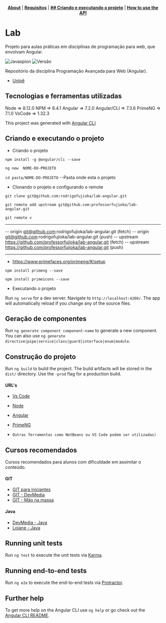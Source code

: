 
<!-- In this section add TOC for easy navegation -->
<p align="center">
<b><a href="#lab">About</a></b>
|
<b><a href="#Tecnologias e ferramentas utilizadas">Requisitos</a></b>
|
<b><a href="#Howtorun">## Criando e executando o projeto</a></b>
|
<b><a href="#ClonandoOProjeto">How to use the API</a></b>
</p>

# Lab

Projeto para aulas práticas em disciplinas de programação para web, que envolvam Angular.

<img src="https://github.com/rodrigofujioka/javabasico/blob/master/resources/javaspion.png" alt="Javaspion" />
<img src="https://img.shields.io/badge/Version-v0.0.1-green.svg" alt="Versão" />

Repositório da disciplina Programação Avançada para Web (Angular).
- [Unipê](http://unipe.edu.br)


## Tecnologias e ferramentas utilizadas

Node => 8.12.0 
NPM  => 6.4.1
Angular => 7.2.0
Angular/CLI => 7.3.6
PrimeNG => 7.1.0 
VsCode => 1.32.3

This project was generated with [Angular CLI](https://github.com/angular/angular-cli) 

## Criando e executando o projeto

* Criando o projeto

`npm install -g @angular/cli --save`

`ng new  NOME-DO-PROJETO`

`cd pasta/NOME-DO-PROJETO` --Pasta onde esta o projeto

* Clonando o projeto e configurando o remote

`git clone git@github.com:rodrigofujioka/lab-angular.git`

`git remote add upstream git@github.com:professorfujioka/lab-angular.git`

`git remote v`

 ***
 -- origin  git@github.com:rodrigofujioka/lab-angular.git (fetch)
 -- origin  git@github.com:rodrigofujioka/lab-angular.git (push)
 -- upstream        https://github.com/professorfujioka/lab-angular.git (fetch)
 -- upstream        https://github.com/professorfujioka/lab-angular.git (push)
 ***

* https://www.primefaces.org/primeng/#/setup

`npm install primeng --save`  

`npm install primeicons --save`

* Executando o projeto

Run `ng serve` for a dev server. Navigate to `http://localhost:4200/`. The app will automatically reload if you change any of the source files.

## Geração de componentes 

Run `ng generate component component-name` to generate a new component. You can also use `ng generate directive|pipe|service|class|guard|interface|enum|module`.

## Construção do projeto

Run `ng build` to build the project. The build artifacts will be stored in the `dist/` directory. Use the `-prod` flag for a production build.


#### URL's 
- [Vs Code](https://spring.io/tools)
- [Node](https://jdk.java.net/java-se-ri/11)
- [Angular](https://angular.io/)
- [PrimeNG](https://www.primefaces.org/primeng/#/)

- ```Outras ferramentas como NetBeans ou VS Code podem ser utilizadas)```

## Cursos recomendados

Cursos recomendados para alunos com dificuldade em assimilar o conteúdo. 

#### GIT
- [GIT para iniciantes](https://www.udemy.com/git-e-github-para-iniciantes/)
- [GIT - DevMedia](https://www.devmedia.com.br/guia/git-e-github/37585)
- [GIT - Mão na massa](https://learngitbranching.js.org)

#### Java
- [DevMedia - Java](https://www.devmedia.com.br/guia/programador-java/37809)
- [Loiane - Java](https://loiane.training/curso/java-basico)



## Running unit tests

Run `ng test` to execute the unit tests via [Karma](https://karma-runner.github.io).

## Running end-to-end tests

Run `ng e2e` to execute the end-to-end tests via [Protractor](http://www.protractortest.org/).

## Further help

To get more help on the Angular CLI use `ng help` or go check out the [Angular CLI README](https://github.com/angular/angular-cli/blob/master/README.md).

